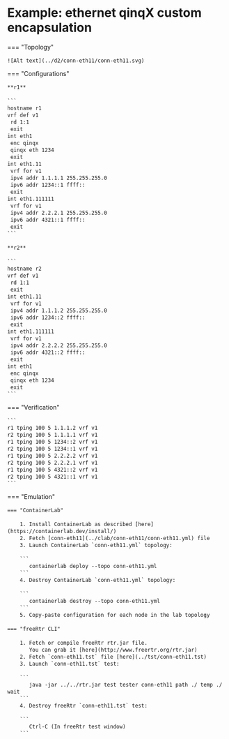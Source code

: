 # Example: ethernet qinqX custom encapsulation

=== "Topology"

    ![Alt text](../d2/conn-eth11/conn-eth11.svg)

=== "Configurations"

    **r1**

    ```
    hostname r1
    vrf def v1
     rd 1:1
     exit
    int eth1
     enc qinqx
     qinqx eth 1234
     exit
    int eth1.11
     vrf for v1
     ipv4 addr 1.1.1.1 255.255.255.0
     ipv6 addr 1234::1 ffff::
     exit
    int eth1.111111
     vrf for v1
     ipv4 addr 2.2.2.1 255.255.255.0
     ipv6 addr 4321::1 ffff::
     exit
    ```

    **r2**

    ```
    hostname r2
    vrf def v1
     rd 1:1
     exit
    int eth1.11
     vrf for v1
     ipv4 addr 1.1.1.2 255.255.255.0
     ipv6 addr 1234::2 ffff::
     exit
    int eth1.111111
     vrf for v1
     ipv4 addr 2.2.2.2 255.255.255.0
     ipv6 addr 4321::2 ffff::
     exit
    int eth1
     enc qinqx
     qinqx eth 1234
     exit
    ```

=== "Verification"

    ```
    r1 tping 100 5 1.1.1.2 vrf v1
    r2 tping 100 5 1.1.1.1 vrf v1
    r1 tping 100 5 1234::2 vrf v1
    r2 tping 100 5 1234::1 vrf v1
    r1 tping 100 5 2.2.2.2 vrf v1
    r2 tping 100 5 2.2.2.1 vrf v1
    r1 tping 100 5 4321::2 vrf v1
    r2 tping 100 5 4321::1 vrf v1
    ```

=== "Emulation"

    === "ContainerLab"

        1. Install ContainerLab as described [here](https://containerlab.dev/install/)  
        2. Fetch [conn-eth11](../clab/conn-eth11/conn-eth11.yml) file  
        3. Launch ContainerLab `conn-eth11.yml` topology:  

        ```
           containerlab deploy --topo conn-eth11.yml  
        ```
        4. Destroy ContainerLab `conn-eth11.yml` topology:  

        ```
           containerlab destroy --topo conn-eth11.yml  
        ```
        5. Copy-paste configuration for each node in the lab topology

    === "freeRtr CLI"

        1. Fetch or compile freeRtr rtr.jar file.  
           You can grab it [here](http://www.freertr.org/rtr.jar)  
        2. Fetch `conn-eth11.tst` file [here](../tst/conn-eth11.tst)  
        3. Launch `conn-eth11.tst` test:  

        ```
           java -jar ../../rtr.jar test tester conn-eth11 path ./ temp ./ wait
        ```
        4. Destroy freeRtr `conn-eth11.tst` test:  

        ```
           Ctrl-C (In freeRtr test window)
        ```

